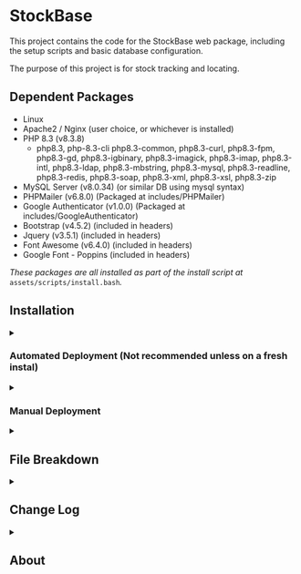 # StockBase

This project contains the code for the StockBase web package, including the setup scripts and basic database configuration.

The purpose of this project is for stock tracking and locating.

## Dependent Packages
- Linux 
- Apache2 / Nginx (user choice, or whichever is installed)
- PHP 8.3 (v8.3.8)
    - php8.3, php-8.3-cli php8.3-common, php8.3-curl, php8.3-fpm, php8.3-gd, php8.3-igbinary, php8.3-imagick, php8.3-imap, php8.3-intl, php8.3-ldap, php8.3-mbstring, php8.3-mysql, php8.3-readline, php8.3-redis, php8.3-soap, php8.3-xml, php8.3-xsl, php8.3-zip
- MySQL Server (v8.0.34) (or similar DB using mysql syntax)
- PHPMailer (v6.8.0) (Packaged at includes/PHPMailer)
- Google Authenticator (v1.0.0) (Packaged at includes/GoogleAuthenticator)
- Bootstrap (v4.5.2) (included in headers)
- Jquery (v3.5.1) (included in headers)
- Font Awesome (v6.4.0) (included in headers)
- Google Font - Poppins (included in headers)

*These packages are all installed as part of the install script at* `assets/scripts/install.bash`*.*

## Installation
<details>
<summary><h3>Automated Deployment (Not recommended unless on a fresh instal)</h3></summary>

For automated deployment, run the below command to clone the repository and run the install script:

`git clone http://git.ajrich.co.uk/web/stockbase.git && /bin/bash stockbase/assets/scripts/install.bash`

This will run the setup for the system and provide a username and password to login with.

Login to your site to continue with any further setup

</details>
<details>
<summary><h3>Manual Deployment</h3></summary>
For manual deployment, it requires all packages to be installed manually and the database to be configured and setup correctly.

Clone the repo first, and the follow the below steps.
`git clone http://git.ajrich.co.uk/web/stockbase.git`

1. Update your packages and install them if you are confident they are okay to be updated

    `sudo apt update`

    `sudo apt upgrade`

2. Install PHP 8.3 and all dependencies required

    a. Install the PHP repository

    ```
    sudo apt install lsb-release ca-certificates apt-transport-https software-properties-common -y
    sudo add-apt-repository ppa:ondrej/php
    sudo add-apt-repository ppa:ondrej/nginx-mainline
    sudo add-apt-repository ppa:ondrej/apache2
    sudo apt update 
    ```

    b. Install the package and dependencies
    ```
    sudo apt install -y php8.3 php8.3-cli php8.3-common php8.3-curl php8.3-fpm php8.3-gd php8.3-igbinary php8.3-imagick php8.3-imap php8.3-intl php8.3-ldap php8.3-mbstring php8.3-mysql php8.3-readline php8.3-redis php8.3-soap php8.3-xml php8.3-xsl php8.3-zip
    ```

3. Install MySQL Server and run first setup

    *Confirm whether or not a MySQL database is installed first, for example MariaDB. If MariaDB is installed, it WILL stop the MariaDB service to break.*
    *Run:  'mysql -u root -p'  to confirm if there are any mysql databases installed. If it lets you login with a password, there is one already. Skip this step if it exists.*

    ``` 
    sudo apt install mysql-server 

    sudo mysql_secure_installation
    ```
    *Make sure to set a root password and not leave it blank.*

4. Install your preferred web server (apache2 and nginx are both supported here, but this can be adapted)

    ```
    sudo apt install apache2
    ```
    or
    ```
    sudo apt install nginx
    ```

5. Setup Database

    - Confirm there is no database named 'stockbase'

        ```
        mysql -u root -p

        USE stockbase;
        quit;
        ```

        If mysql throws an error, the database doesnt exist. This is what we want. 
        If it does exist, it will be overwritten.
    
    - Run the MySQL DB setup
    
        *we will navigate to the downloaded git repo*

        ```
        cd stockbase

        mysql -u root -p < assets/sql/db_setup.sql
        ```

    - Run the extras script to fill in the required tables with the information they need.

        *This script creates the required fields for the config and config_default tables, also setting the auto-increment values*

        ```
        mysql -u root -p < assets/sql/db_extras.sql
        ```
    
    - Create a user for the database to verify against

        We will first check if a user exists under the name 'stocbaseuser'.

        ```
        mysql -u root -p
        
        SELECT User, Host FROM mysql.user WHERE User='stockbaseuser' AND Host='localhost';
        ```

        If no rows are returned, we will add a new user. 
        If there are rows, we will either need to know the current password, or drop the user.

        Select the relevant option:

        <details>
        <summary><h5>No user found, create new</h5></summary>

        - Create the new user, replacing `[SECRET PASSWORD]` with your password

        ```
        CREATE USER 'stockbaseuser'@'localhost' IDENTIFIED BY '[SECRET PASSWORD]';
        GRANT ALL PRIVILEGES ON stockbase.* TO 'stockbaseuser'@'localhost';
        FLUSH PRIVILEGES;
        quit;
        ```

        </details>

        <details>
        <summary><h5>User exists and password known</h5></summary>

        - Grant the user permissions.

        ```
        GRANT ALL PRIVILEGES ON stockbase.* TO 'stockbaseuser'@'localhost';
        FLUSH PRIVILEGES;
        quit;
        ```

        </details>

        <details>
        <summary><h5>User exists and needs to be dropped</h5></summary>

        - Drop the user

        ```
        DROP USER 'stockbaseuser'@'localhost';
        FLUSH PRIVILEGES;
        quit;
        ```

        - Create the new user, replacing `[SECRET PASSWORD]` with your password

        ```
        CREATE USER 'stockbaseuser'@'localhost' IDENTIFIED BY '[SECRET PASSWORD]';
        GRANT ALL PRIVILEGES ON stockbase.* TO 'stockbaseuser'@'localhost';
        FLUSH PRIVILEGES;
        quit;
        ```

        </details>

    - Confirm you can login and access the database

        ```
        mysql -u stockbaseuser -p
        
        USE stockbase;
        SELECT * FROM config_default;
        ```

        If you get data returned from this and no errors it all worked as expected.
    
    - Update the database connection php file with your new credentials

        Edit `includes/dbh.inc.php` and change the below to your new info:

        ```
        $dBUsername = 'admin';
        $dBPassword = 'admin';
        ```

        e.g.

        ```
        $dBUsername = 'stockbaseuser';
        $dBPassword = 'SecretSpecialPassword';
        ```

    - Create and update the root user password for your initial user
        Select a password for your initial root user.
        This will be prompted to be changed once you first log in.

        Generate your hashed password with the below, replacing `[SECRET PASSWORD]` with your password:

        ```
        php -r "echo password_hash('[SECRET PASSWORD]', PASSWORD_DEFAULT); echo\"\n\";"
        ```

        Run the below to add your first user, replacing `[PASSWORD HASH]` with your hashed password from above:

        ```
        mysql -u stockbaseuser -p

        INSERT INTO stockbase.users (id, username, first_name, last_name, email, auth, role_id, enabled, password_expired, password) 
            VALUES (1, 'root', 'root', 'root', 'root@$hostname', 'local', 0, 1, 1, '[PASSWORD HASH]]');
        UPDATE stockbase.users SET id=0 where id=1;
        ALTER TABLE stockbase.users AUTO_INCREMENT = 1;
        ```

6. Decide on your web URL

    We need a base URL for the site to be located at (e.g. stockbase.domain.com)

    Update the config with this url, replacing `[WEB DOMAIN]` with your domain name/url:

    ```
    mysql -u stockbaseuser -p

    UPDATE config SET base_url='[WEB DOMAIN]' WHERE id=1;
    quit;
    ```

7. Move your files to your web server/desired location

    *Make sure you are already in the downloaded repo folder*

    Replace `new/folder/location/` to the folder you want your server hosted from (e.g. /var/www/html/stockbase/) including the trailing /

    ```
    sudo cp -a . /new/folder/location/
    ```

    Set the permissions for your new folder location

    ```
    sudo chown -R www-data:www-data /new/folder/location/
    sudo chmod go-rwx /new/folder/location/
    ```

8. Web config setup

    We first need to decide whether we will use SSL for this. 

    <details>
    <summary><h5>No SSL</h5></summary>
    Make a note of your file locations

    <details>
    <summary>Apache</summary>
    - Run the below to create the config, replacing `[DOMAIN NAME]` and `[LOCATION]` with your domain name and fodler location

    ```
    web_domain='[DOMAIN NAME]'
    folder_name='[LOCATION]'

    cat > /etc/apache2/sites-available/$web_domain.conf <<EOL
    <VirtualHost *:80>
        ServerName $web_domain
        DocumentRoot $folder_name

        <Directory $folder_name>
            Options Indexes FollowSymLinks MultiViews
            AllowOverride All
            Require all granted
        </Directory>
    </VirtualHost>
    EOL
    ```
    - Enable the site

    ```
    sudo a2ensite $web_domain.conf
    sudo systemctl reload apache2
    ```

    </details>

    <details>
    <summary>Nginx</summary>
    - Run the below to create the config, replacing `[DOMAIN NAME]` and `[LOCATION]` with your domain name and fodler location

    ```
    cat > /etc/nginx/sites-available/$web_domain <<EOL
    server {
        listen 80;
        server_name $web_domain;

        root $folder_name;
        index index.php index.html;

        location / {
            try_files \$uri \$uri/ /index.php?\$query_string;
        }

        location ~ \.php$ {
            include fastcgi_params;
            fastcgi_pass unix:/var/run/php/php8.3-fpm.sock;
            fastcgi_index index.php;
            fastcgi_param SCRIPT_FILENAME $document_root\$fastcgi_script_name;
        }
    }
    EOL
    ```

    - Enable the site

    ```
    sudo ln -s /etc/nginx/sites-available/$web_domain /etc/nginx/sites-enabled/
    sudo systemctl reload nginx
    ```
        
    </details>

    </details>

    <details>
    <summary><h5>Using SSL</h5></summary>
    <em>This assumes you have an SSL certificate and will not cover LetsEncrypt but it can be used for your cert if needed.</em>

    Make a note of your SSL key and certificate file locations

    <details>
    <summary>Apache</summary>
    - Run the below, replacing `[DOMAIN NAME]`, `[LOCATION]`, `[SSL KEY]` and `[SSL CERT]` with your domain name, folder location, ssl key location and ssl cert location.

    ```
    web_domain='[DOMAIN NAME]'
    folder_name='[LOCATION]'
    ssl_certificate='[SSL CERT]'
    ssl_key='[SSL KEY]'

    cat > /etc/apache2/sites-available/$web_domain.conf <<EOL
    <VirtualHost *:80>
        ServerName $web_domain
        DocumentRoot $folder_name

        <Directory $folder_name>
            Options Indexes FollowSymLinks MultiViews
            AllowOverride All
            Require all granted
        </Directory>

        Redirect permanent / https://$web_domain/
    </VirtualHost>

    <VirtualHost *:443>
        ServerName $web_domain
        DocumentRoot $folder_name

        <Directory $folder_name>
            Options Indexes FollowSymLinks MultiViews
            AllowOverride All
            Require all granted
        </Directory>

        SSLEngine on
        SSLCertificateFile $ssl_certificate
        SSLCertificateKeyFile $ssl_key

        Redirect permanent / https://$web_domain/
    </VirtualHost>
    EOL
    ```

    - Enable to appropriate modules and enable the site

    ```
    sudo enable_ssl_apache
    sudo a2enmod ssl
    sudo a2enmod rewrite
    sudo systemctl restart apache2
    sudo a2ensite $web_domain.conf
    sudo systemctl reload apache2
    ```

    </details>

    <details>
    <summary>Nginx</summary>
    - Run the below, replacing `[DOMAIN NAME]`, `[LOCATION]`, `[SSL KEY]` and `[SSL CERT]` with your domain name, folder location, ssl key location and ssl cert location.

    ```
    web_domain='[DOMAIN NAME]'
    folder_name='[LOCATION]'
    ssl_certificate='[SSL CERT]'
    ssl_key='[SSL KEY]'

    cat > /etc/nginx/sites-available/$web_domain <<EOL
    server {
        listen 80;
        server_name $web_domain;

        root $folder_name;
        index index.php index.html;

        location / {
            try_files \$uri \$uri/ /index.php?\$query_string;
        }

        location ~ \.php$ {
            include fastcgi_params;
            fastcgi_pass unix:/var/run/php/php8.3-fpm.sock;
            fastcgi_index index.php;
            fastcgi_param SCRIPT_FILENAME $document_root\$fastcgi_script_name;
        }

        return 301 https://$web_domain\$request_uri;
    }

    server {
        listen 443 ssl;
        server_name $web_domain;

        root $folder_name;
        index index.php index.html;

        ssl_certificate $ssl_certificate;
        ssl_certificate_key $ssl_key;

         add_header X-Frame-Options "SAMEORIGIN";
        add_header X-Content-Type-Options "nosniff";

        charset utf-8;

        location / {
            try_files \$uri \$uri/ /index.php?\$query_string;
        }

         location = /favicon.ico { access_log off; log_not_found off; }
        location = /robots.txt  { access_log off; log_not_found off; }

        error_page 404 /index.php;

        location ~ \.php$ {
            fastcgi_pass unix:/var/run/php/php8.3-fpm.sock;
            fastcgi_param SCRIPT_FILENAME \$realpath_root\$fastcgi_script_name;
            include fastcgi_params;
            fastcgi_read_timeout 300s;
            proxy_read_timeout 600s;
            fastcgi_buffers 16 16k;
            fastcgi_buffer_size 32k;
        }
    }
    EOL
    ```

    - Add a symlink for this file

    ```
    sudo enable_ssl_nginx
    sudo ln -s /etc/nginx/sites-available/$web_domain /etc/nginx/sites-enabled/
    sudo systemctl reload nginx
    ```

    </details>
    </details>

9. Login to your site to continue with any further setup
    Login to your newly setup site by connecting to the domain name in your browser

    e.g. https://stockbase.domain.local/

    You will need to select "local" as your login type if the local toggle is shown on the login page
    LDAP will be enabled by default with a config in place, which will not work on your system.

    Login with the username 'root' and password created in step 5 (NOT the hashed password).

    You will be prompted to make your first Site / Area / Shelf for the system, so please add one. (these can be changed later)

    Head to the 'Admin' page from the navigation bar and configure your setup.

</details>
<details>
<summary><h2>File Breakdown</h2></summary>
<details>
<summary><h3>assets/</h3></summary>

<details>
<summary><h3>css/</h3></summary>

<details>
<summary><h3>4.5.2-bootstrap.min.css</h3></summary>

- Bootstrap 4.5.2 css file

</details>
<details>
<summary><h3>carousel.css</h3></summary>

- Carousel css for the image carousel on stock page

</details>
<details>
<summary><h3>inv.css</h3></summary>

- Stock system specific css file.

</details>
<details>
<summary><h3>main.css</h3></summary>

- Main css file for the system, wiht the building blocks.

</details>
<details>
<summary><h3>theme-*.css</h3></summary>

- Theme files for the stock system to overwrite the default css.

</details>

</details>
<details>
<summary><h3>img/</h3></summary>

<details>
<summary><h3>config/</h3></summary>

- Any config images e.g. favicon/logo.

<details>
<summary><h3>default/</h3></summary>

<details>
<summary><h3>default-favicon.png</h3></summary>

- Default favicon.

</details>
<details>
<summary><h3>default-logo.png</h3></summary>

- Default logo.

</details>

</details>

</details>
<details>
<summary><h3>db relationships.png</h3></summary>

- Visual view of the database relationships.

</details>
</details>
<details>
<summary><h3>js/</h3></summary>

<details>
<summary><h3>carousel.js</h3></summary>

- Carousel specific js for images on stock page.

</details>
<details>
<summary><h3>login.js</h3></summary>

- JS for the login page to do the 2FA and login without page navigation.

</details>

</details>
<details>
<summary><h3>scripts/</h3></summary>

<details>
<summary><h3>install.bash</h3></summary>

- Install script to run through all of the install steps

</details>
<details>
<summary><h3>mysql-update-adjustment.bash</h3></summary>

- Update the mysql schema when running the update script.

</details>
<details>
<summary><h3>update.bash</h3></summary>

- Used for udpating the system.

</details>

</details>
<details>
<summary><h3>sql/</h3></summary>

<details>
<summary><h3>db_extras.sql</h3></summary>

- Extra sql bits used after the db_setup.sql to setup the initial required information

</details>
<details>
<summary><h3>db_setup.sql</h3></summary>

- Database setup to create the tables.

</details>
<details>
<summary><h3>Stock.accdb</h3></summary>

- Microsoft Access file for the stockbase SQL schema and relationships.

</details>

</details>

</details>
<details>
<summary><h3>includes/</h3></summary>

<details>
<summary><h3>GoogleAuthenticator/</h3></summary>

- Google Authenticator package for 2FA

</details>
<details>
<summary><h3>PHPMailer/</h3></summary>

- PHPMailer package for SMTP setup.

</details>
<details>
<summary><h3>.errorlog_report.php</h3></summary>

- Send the error log to the specified email address.
- Add cronjob entry for this e.g. "55 23 * * * /usr/bin/php /var/www/stockbase/includes/.errorlog_report.php"

</details>
<details>
<summary><h3>2fa.inc.php</h3></summary>

- Creates the 2FA code and authenticates the 2FA code.
- Saves the secret to the database.

</details>
<details>
<summary><h3>addlocaluser.inc.php</h3></summary>

- Backend for the addlocaluser.php page
- Used to add local user information to the user table for login.

</details>
<details>
<summary><h3>admin.inc.php</h3></summary>

- Backend for the admin.php page and a few others with similar functions
- TBC

</details>
<details>
<summary><h3>audit.inc.php</h3></summary>

- Backend for the audit.php page
- Used to store the audit information to the database.

</details>
<details>
<summary><h3>cablestock.inc.php</h3></summary>

- Backend for the cablestock.php page
- Used for database manipulation for all cablestock changes

</details>
<details>
<summary><h3>change-theme.inc.php</h3></summary>

- Called when changing themes to update the user table with the new theme.

</details>
<details>
<summary><h3>changelog.inc.php</h3></summary>

- Included in pages where the changelog needs updates.
- Home of the changelog functions.

</details>
<details>
<summary><h3>changepassword.inc.php</h3></summary>

- Backend for the changepassword.php page
- Backend for the reset-password.php page
- Does the updating of passwords for local users in the user table.

</details>
<details>
<summary><h3>containers.inc.php</h3></summary>

- Backend for all container adjustments.
- Does the logic for changing the container database information.

</details>
<details>
<summary><h3>dbh.inc.php</h3></summary>

- Database credentials
- Navigates to error.php if unable to reach database.

</details>
<details>
<summary><h3>get-config.inc.php</h3></summary>

- Retrieves all config from the config table
- Retrieves all config from the config-default table
- Collates the 2x configs to get the actively running coniguration
- Include this file to get the config

</details>
<details>
<summary><h3>ldap-resync.inc.php</h3></summary>

- Backend for re-syncing the LDAP information for the user profile.

</details>
<details>
<summary><h3>ldap-test.inc.php</h3></summary>

- Backend for testing LDAP connection on the admin page.

</details>
<details>
<summary><h3>login-card.inc.php</h3></summary>

- Backend for logging in with access passes
- This is no longer in use and will be removed in a future update.

</details>
<details>
<summary><h3>login-functions.inc.php</h3></summary>

- Home of the login and login management functions
- Queries to see if you are allowed to login or if you are blocked for failures

</details>
<details>
<summary><h3>login.inc.php</h3></summary>

- Backend for the login.php page
- Handles the logging in and confirmation of user credentials
- Handles the 2FA checking.
- Handles the LDAP connection for logins.

</details>
<details>
<summary><h3>optics.inc.php</h3></summary>

- Backend for the optics.php page
- Handles all logic for the optics

</details>
<details>
<summary><h3>responsehandling.inc.php</h3></summary>

- include this file to display errors or responses from the query string correctly on the page
- Has a collection of pre-defined response codes to translate.

</details>
<details>
<summary><h3>session.inc.php</h3></summary>

- Functions for the session.php page
- Used for storing the session in the database and querying the session

</details>
<details>
<summary><h3>smtp-test.inc.php</h3></summary>

- Used for testing the SMTP configuration on the admin page

</details>
<details>
<summary><h3>stock-add.inc.php</h3></summary>

- Included on the stock page when adding stock to shwo the correct information
- Split off the stock.php page to reduce file size
- When ?modiy=add is set, includes this page.

</details>
<details>
<summary><h3>stock-edit.inc.php</h3></summary>

- Included on the stock page when editing stock to shwo the correct information
- Split off the stock.php page to reduce file size
- When ?modiy=edit is set, includes this page.

</details>
<details>
<summary><h3>stock-remove.inc.php</h3></summary>

- Included on the stock page when removing stock to shwo the correct information
- Split off the stock.php page to reduce file size
- When ?modiy=remove is set, includes this page.

</details>
<details>
<summary><h3>stock-move.inc.php</h3></summary>

- Included on the stock page when moving stock to shwo the correct information
- Split off the stock.php page to reduce file size
- When ?modiy=move is set, includes this page.

</details>
<details>
<summary><h3>stock-modify.inc.php</h3></summary>

- Backend for anu stock management e.g. adding/removing/moving/editing stock
- Does all the database changes for stock manipulation.

</details>
<details>
<summary><h3>stock-selectboxes.inc.php</h3></summary>

- Handles AJAX request for dynamicly updated select boxes

</details>
<details>
<summary><h3>stockajax.inc.php</h3></summary>

- Handles AJAX requests for loading the stock onto the index page
- Handles AJAX requests for loading the stock onto the audit page
- Handles AJAX requests for loading the stock onto the containers page

</details>
<details>
<summary><h3>transactions.inc.php</h3></summary>

- Include this file to show the transactions at the bottom of the stock page.
- Shows the most recent transactions

</details>

</details>
<details>
<summary><h3>about.php</h3></summary>

- Shows version number
- Shows information about the system.
- Shows the GNU licence.
- Links to GitLab.

</details>
<details>
<summary><h3>addlocaluser.php</h3></summary>

- Used for adding a local user.
- Requires: username, password, first name, last name, email, role.

</details>
<details>
<summary><h3>admin.php</h3></summary>

- Global settings
  - Change system name
  - Change banner colour
  - Change banner logo
  - Change favicon images
  - Change currency
  - Change SKU Prefix
  - Change Base URL
  - Change Default Theme
  - Restore default for all above
- Footer
  - Enable/Disable Footer
  - Enable/Disable Gitlab link
  - Enable/Disable road map link
- Users
  - Manage all users
  - Change user roles
  - Enable/disabled users
  - Reset user passwords
  - Reset 2FA secret
  - Impersonate users (if root user)
  - Add new local users
- User Roles
  - View user role permissions
- Authentication
  - Enable 2FA 
  - Enforce 2FA globally for every user
- Session Management
  - Kill any active sessions to the site
  - View active sessions
- Image management
  - Load all used images
  - Delete unsued images
  - Show image linking
- Attribute Management
  - Delete/restore unused tags
  - Delete/restore unused manufacturers
  - Show all links for tags
  - Show all links for manufacturers
  - View all tags and their associations via tags.php
- Optic Attribute Management
  - Delete/restore unused vendors
  - Delete/restore unused types
  - Delete/restore unused connectors
  - Show all links for vendors
  - Show all links for types
  - Show all links for connectors
- Stock Management
  - Enable/Disabled Costs for normal and cable stock
  - Restore Deleted stock
- Stock Location Settings
  - View/Add/Edit/Restore/Delete Locations
- LDAP Settings
  - Enable/Disable LDAP
  - View and edit LDAP settings
  - Test LDAP settings
- SMTP Settings
  - Enable/Disable SMTP
  - View and edit SMTP Settings
  - Test SMTP settings
- Email Notification Settings
  - Configure notifications for emails
- Changelog
  - View changelog
  - Link to full changelog

</details>
<details>
<summary><h3>audit.php</h3></summary>

- Lists all items to be audited
- Saves information input in the table based on auditing
- Used to make sure the stock is still correct on the system

</details>
<details>
<summary><h3>cablestock.php</h3></summary>

- Shows all cablestock categoorised by type (copper/fibre/power/other)
- Add/remove/moved cable stock
- Clicking the name takes you to the stock page for the item
- Clicking the site link sets the site filter
- Search by name
- Filter by site
- Filter by type
- Show/hide out of stock items

</details>
<details>
<summary><h3>changelog.php</h3></summary>

- View all logs 
- Filter logs based on date/table/user

</details>
<details>
<summary><h3>changepassword.php</h3></summary>

- Used for changing a local user password
- If an LDAP user navigates here, it redirects back to profile

</details>
<details>
<summary><h3>containers.php</h3></summary>

- Lists containers
- Add/Remove containers
- Add/Remove items from containers

</details>
<details>
<summary><h3>COPYING.txt</h3></summary>

- GNU GENERAL PUBLIC LICENSE

</details>
<details>
<summary><h3>error.php</h3></summary>

- General error page for things like 404s

</details>
<details>
<summary><h3>foot.php</h3></summary>

- Footer for the website
- Shows the gitlab/version number/roadmap/copyright

</details>
<details>
<summary><h3>head.php</h3></summary>

- All required setup for every page
- Includes the fonts used
- Includes any scripts needed
- Includes the includes/get-config.inc.php page to gather the config information
- Sets the version number
- Sets the security policy
- Includes the stylesheets
- Includes the ajax script
- Includes a series of js functions
- Includes some css from the config

</details>
<details>
<summary><h3>index.php</h3></summary>

- Show all stock
- Filter stock by name, SKU, shelf, tag, manufacturer
- Filter stock by site / Area
- Show or hide out of stock
- Navigate to a stock item
- Clicking images makes them larger
- Clicking the name of a stock row navigates to the stock page
- Clicking the site sets the site filter
- Clicking the tag sets the tag filter
- Clicking the yellow clear icon clears the filters

</details>
<details>
<summary><h3>login.php</h3></summary>

- Login to user account
- Reset password if local user
- Select local/ldap user if enabled
- Prompts for 2FA if enabled
- Prompts for 2FA setup if enabled

</details>
<details>
<summary><h3>logout.php</h3></summary>

- Kills sessions
- Logs user out
- Redirects to login page

</details>
<details>
<summary><h3>nav.php</h3></summary>

- Sets up the global nav at the top of each page

</details>
<details>
<summary><h3>profile.php</h3></summary>

- Change password on local user
- Reset 2FA secret
- Enable 2FA if enabled globally
- Change theme
- Re-sync LDAP information
- View user information
- View login history
- Link to Theme Testing page

</details>
<details>
<summary><h3>reset-password.php</h3></summary>

- Reset local user password after a forced change from an admin.
- Will be redirected here if set in the user table

</details>
<details>
<summary><h3>session.php</h3></summary>

- Sets up the session for the user

</details>
<details>
<summary><h3>stock.php</h3></summary>

- Shows stock info for the item
- Shows the items linked to the stock
- Shows transaction for the stock
- View full transaction log using show all link
- Allows editing the info and images
- Allows adding more
- Allows deleting stock
- Allows moving stock
- Allows adding new stock objects
- Filter by Site / Search / Type / Speed / Mode / Connector / Distance
- View/Add comments on each optic
- Add new Speed / Connector / Distance / Vendor / Type 

</details>
<details>
<summary><h3>tags.php</h3></summary>

- View all tags and their associations
- Edit tag info

</details>
<details>
<summary><h3>theme-test.php</h3></summary>

- Shows snippets of all theme based css
- Test differetnt themes to see what they look like
- Create new themes live
- Download theme
- Upload theme

</details>
<details>
<summary><h3>transactions.php</h3></summary>

- Shows full list of transactions for the item selected

</details>
</details>
<details>
<summary><h2>Change Log</h2></summary>
<details>
<summary><h3>1.2.0</h3></summary>
<h4>1.2.0 - Mobile Form Factor</h4>

- Fixed the burger menu on the nav to show the containers page and fit on the screen correctly.
- Fixed the 2FA issuer being 'testing' to now getting the system name from the DB.
- Fixed the 2FA prompt showing weird on mobile.
- Changed the login_log ipv4 data type from int(11) to bigint(11) to allow for public ips that exceed the int limits.
- Changed the login_failure ipv4 data type from int(11) to bigint(11) to allow for public ips that exceed the int limits.
- Changed the session_log ipv4 data type from int(11) to bigint(11) to allow for public ips that exceed the int limits.
- Changed the bypass_2fa ipv4 data type from int(11) to bigint(11) to allow for public ips that exceed the int limits.

</details>
<details>
<summary><h3>1.1.2</h3></summary>
<h4>1.1.2 - Bug fixes</h4>

- Fixed the stock page showing duplicate items based on manufacturer.
- Removed the email address prompt on the login page.

</details>
<details>
<summary><h3>1.1.1</h3></summary>
<h4>1.1.1 - 2FA Cookie fixes</h4>

- Bypass_2fa now uses randomly generated cookies and cookie names, stored in the DB
- Adjusted login scripts to check for the new cookies.
- Secret now removed from the form on the 2FA input and moved to the SESSION array.
- 2FA functions now more secure and no hidden info left on the page.
- Fixed the login error output not showing correctly by adding some ajax to query the responsehandling inc page.

</details>
<details>
<summary><h3>1.1.0</h3></summary>
<h4>1.1.0 - 2FA Integration</h4>

- Added CSRF token checking to login.inc.php. This was missing.
- Added ids to login.php inputs
- Changed all of the Location headers in the login.inc.php to be returns for ajax.
- Added the Google Authenticator package
- Added the Google Authenticator url to the meta tag
- Added login.js for all the login js bits
- Added 2fa.inc.php for the 2fa bits
- Reconfigured the login.inc.php page to fully work via AJAX and check for 2FA settings.
- mysqldump of new changes added.
- Changes noted in the update bash file
- Admin page now shows larger tables better
- Admin page now has an authentication section for toggling 2FA globally.
- All swipe card code has been commented out as this is likely not going to be used. Can be removed later.
- Fixed the success message on the addlocaluser page
- Profile page now allows users to toggle 2FA except for the root user. This is actioned by admin.inc.php
- Profile page allows you to reset your 2FA.
- Admin users table now has a reset 2FA option for resetting other users' 2FA
- Root user can no longer have 2FA prompts.
- 2FA prompts now submit on enter key.
- 2FA can now be "remembered" so you only have to input it once every 30 days on a device
- Resetting a local user password will clear all "remembered" 2FAs for the user

</details>
<details>
<summary><h3>1.0.1</h3></summary>
<h4>1.0.1 - Login history</h4>

- Added a login history to the profile page.
- Fixed the stock description showing the /r/n instead of line breaks on the stock edit text area and the stock main page.
- Image management section of the admin page, now loads images on an interval of 20 per button click to save loading times.
- Added a credential login checker on the db credentials to redirect to an error page if there is an issue.

</details>
<details>
<summary><h3>1.0.0</h3></summary>
<h4>Official 1.0.0 release.</h4>

- Removed all sensitive data from all versions.
- Fixed the profile page json stopping text input.
- Removed all references to affected_rows() due to deprecation.
- Fixed the smtp test page to allow no username and no password. Also now works with no ssl/tls.
- Allowed admins to save blank auth username/password to the db.
- Removed the system name from the subject of all email.
- Nav dropdown menu now opens on mouse over.
- Added notifications for adding, removing and moving optics.
- Updated the notifications table to add the new notifications.
- Added a type dropdown filter on the cables page.
- All time/date variable are now in the same format. 
- Any cost input now has a scale to 2 decimal places.
- Added changelog entries for logging in with LDAP.
- Fixed the csrf_token being missing on some admin user areas.
- Fixed the logout changelog entry to actually showing logout as the reason.

</details>
<details>
<summary><h3>0.7.2-beta</h3></summary>
<h4>Beta release 0.7.2, CSRF Token added, optic distance added.</h4>

- Added CSRF tokens and some slight changes to some files to make it work better.
- Added CSP policy meta header to head.php.
- Removed old AJAX/jquery references in head.php.
- Added an Anti-clickjacking header in head.php (in php).
- Used htmlspecialchars() on $_GET requests that print to the page to stop injection.
- Fixed the get-config php page to make the theme defaults strings not an array.
- Fixed the changelog not showing login failures/attempts.
- Added optic_distance table.
- Added distance_id to optic_item table.
- Added spectrum field to optic_item table to show wavelength.
- Added the logic for adding distances to the DB.
- Fixed the optics page to show the correct info.

</details>
<details>
<summary><h3>0.7.1-beta</h3></summary>
<h4>Beta release 0.7.1, Some script fixes and visual changes.</h4>

- Added a checker for any MySQL servers on the system before installing mysql. Uses the existing one if exists.
- Adding stock properties now correctly adds shelves.
- Fixed the stock image editing to make the images fit in the table better with a max height added
- Fixed the admin page user table to look nicer and less squashed. 
- Changed the padding on the buttons in the user table to look nicer
- Index page now only loads the non-deleted manufacturer/tags and in alphabetical order.
- Added a row count to the deleted stock under stock management in admin.php
- Ajax selectboxes now order by name rather than id
- Removed the form elements from the new-properties page to stop it redirecting needlessly and breaking.
- Added some special character captures for the confirmAction on the stock removal page when deleting a stock object.
- Index manufacturer drop down now shows exact manufacturer matches instead of partial matches.
- Login log should now get the user id on login.
- Login page now encrypts the data sent on login form
- Login inc page no longer LDAP escapes the password. This was causign issues and was not necessary.
- Added csrf tokens based on an OWASP vulnerabilitiy. This is done in session.php.

</details>
<details>
<summary><h3>0.7.0-beta</h3></summary>
<h4>Beta release 0.7.0, Login tracking and blocking, containers and container logic.</h4>

- Added login_log table to track login attempts.
- Added login_failure table to track failed login count.
- Renamed sessionlog table to session_log.
- Added login_log_id to session_log table.
- New include file added for login tracking and blocking, as includes/login-functions.inc.php
- Adjusted the login.in, session.inc and logout php pages to accomodate the new login blocking and tracking.
- Fixed some LDAP testing bugs.
- "parent_id" field dropped from area table. This was unused.
- "is_container" field added to item table. This marks the item as a container.
- Containers link added to nav bar.
- containers.inc.php page added for the container logic.
- Containers can be added from the containers page.
- Stock add page now has asterisks marking required fields.
- Items can now be linked to and unlinked from containers
- Stock move page now shows the container the item is in. 
- Stock move page now warns you when moving stock that is within a container.
- Moving stock no longer deleted the previous one and adds a new copy. No idea why i did this...
- Removing stock page now only shows the serials of the selected manufacturer. This was missed before and it showed all for the shelf regardless of manufacturer.
- Container field added to the remove stokc page and checks for the container the item is in for removal.
- Removing a container now prompts to remove/move the contents
- The remove page now shows what is and is not in a container.
- Containers page now shows the location of the container. The SQL query for this is rather large though, so might need to be changed at a later date.
- Stock page buttons are now inline with the Stock heading
- Removed all references to "cotnainer"...
- Can now remove children from containers on the containers page
- Can now link and unlink children from the stock page
- Can now add children on the containers page.
- Can now see cotnainers which have no children on the containers page.

</details>
<details>
<summary><h3>0.6.0-beta</h3></summary>
<h4>Beta release 0.6.0, Optics stocking, Auditing and database renamed to stockbase.</h4>

- Optic modules now stocked under optics.php
- optics.php shows the list of optics in store for each site similar to how the index page shows the main stock.
- Comments can be added to the optics
- Searching for optics searches through all fields rather than just model.
- New tables added: optic_item, optic_connector, optic_type, optic_speed, optic_vendor, optic_comment, optic_transaction, stock_audit
- Due to new tables being added, there will need to be some SQL adjustments on updates/downgrades to this version
- users_roles table has a new field: is_optic
- Stock option added to the nav bar.
- Nav bar now highlights based on the page you are on.
- Nav bar links (right) are now a elements instead of button, so that middle click works.
- Version number is now pinned to the bottom right of the nav bar. This currently cannot be hidden. This will be removed come version 1.0.0
- All logic added for the optics page. Can now add/remove optics and comments, and add vendors and types.
- Profile link is now named 'Profile' in the navigation. Now that there are more links, this is clear.
- Optic Attribute Management is now included on admin page to manage vendors, types and connectors.
- Changelog now works with optic tables
- Database now named stockbase
- Update script adjusted for all the changes.
- IndexAjax is now using a CTE table to make things faster on large datasets.
- Stock Add/Remove/Move pages updated with new CTE table to speed things up.
- Add New Stock button on the Stock Add page now fills in the name with whatever was in the search box.
- Pagination has been adjusted on all pages for allowing over 5 pages.
- Cablestock now listed in the nav bar as "cables".
- Item stock button removed from cablestock.
- Cables button removed from index.
- Comments button on optics is now the message icon with a number for the count inside.
- Show/Hide deleted optics now possible. Can also restore them.
- Added Dark Black theme.
- Admin, Profile and Logout buttons moved from nav to "username" dropdown in top right corner.
- Renamed indexajax.php to stockajax.php
- Add/Remove/Move stock pages now load the content using js and ajax - the same as the index page.
- Audit page added, which has a 6 month date retention on it, meaning if the last date was 6 months ago, it will show on the audit page.
- Pagination added to optics and cablestock pages to match the other stock pages.
- Added DOCTYPE to all pages that need it to remove Quirks Mode issues.
- Corrected the ldap-test script to actually filter based on input.
- Added a border to the footer using the background colour to all css files.
- Added LDAP injection prevention on the login page.

</details>
<details>
<summary><h3>0.5.0-beta</h3></summary>
<h4>Beta release 0.5.0, Session logging and management for users, changelog improvements and some formatting.</h4>

- Added sessionlog table to database.
- sessionlog table tracks the login/logout/timeout/expiry of user sessions to manage their login time.
- New file: includes/session.inc.php added. This manages the sessions with new functions.
- session.php manages the session.inc.php page on each web page accessed.
- Update script adjusted to allow the database changes.
- Admin page now has a "Session Management" section to kill any inactive or suspicious sessions.
- Admin sections moved around to be more logical
- Changelog page now has onclicks to show a hidden row with the table data for the record_id
- Some table formatting changes to the move hidden rows. These are now centered
- Fixed the assign card buttons causing instant errors and not working on profile page
- Added changelog filters to the changelog page. This allows time frames and table/user filtering.

</details>
<details>
<summary><h3>0.4.2-beta</h3></summary>
<h4>Beta release 0.4.2, Update script web server checking and feedback updates.</h4>

- Install script now checks which web servers are installed and asks which to use and whether to disable the other if there are multiple.
- If only one web server is installed, it uses it by default. This will be apache2 if no web server was installed initially, due to PHP installing apache2.
- Update script updated to accommodate 0.4.0-beta and 0.4.1-beta. 0.4.1-beta and 0.4.2-beta are the same.
- Manufacturer can now be changed on a per item basis under the stock page.
- Stock row editing save button now update to 'update'
- Remove button added to populate the remove form and the logic to go with this in JS
- Stock rows are now outlined in dark when selected to make it more obvious
- Themes updated with the .highlight class
- Index table and cablestock table now updated with each row having the highlight class
- Tags are now removed from the stock rows on the stock page. This is related to the stock object, not the items.
- Tags now have an X icon on them when editing stock. This is removed when the tag is removed, along with the clickable class.
- Tags edit box is now larger and allows wrapping
- Tags on the index stock table allow wrapping to stop the table exceeding the width limits.
- MySQL queries now allow for single quotes and double quotes on string entries. This is also formatted correctly on SELECTs.
- Index page stock name is now a link instead of onclick to allow middle mouse clicks.
- Moving cable stock is now possible from the cablestock.php page. This will also be possible from stock.php soon.
- Tags page now has the correct table highlighting on selecting rows.
- Footer can now be disabled/enabled in the admin page under the Footer section. 
- DB tables: config and config_default have 3 new columns.
- Can now Add/Remove/Move cablestock from the stock.php page. This now loads the correct info and fields.

</details>
<details>
<summary><h3>0.4.1-beta</h3></summary>
<h4>Beta release 0.4.1, Cost toggles and quality of life changes.</h4>

- Fixed some page redirects for the edit stock page. Now diverts you to the stock main page if all is successful, else drops you back on the edit page.
- Cablestock description is now optional. This is not always relevant to the item.
- Stock.php now has response handling built in. This means that error messages will show correctly.
- LDAP settings on the admin page now has the correct error checking and response handling. There are a couple of unique ones left in place.
- Can now disable / enable the cost for items. This is not always needed so can be toggled off under stock management in admin.php.

</details>
<details>
<summary><h3>0.4.0-beta</h3></summary>
<h4>Beta release 0.4.0, Label to Tag.</h4>

- Renamed the stock_label and label table to stock_tag and tag. Moving away from the term 'label' as it is not a fit name.
- renamed the stock_tag table column 'label_id' to 'tag_id' to match the theme.
- Changed all references of label to tag in the codebase. 
- Added tags.php page to show all tags and their connections. This is not reachable without URL currently.
- Stock Locations in admin page now allows you to see deleted locations and restore them, similar to attributes.
- Adding properties is now an ajax request (e.g. adding tags, manufacturers, shelves areas and sites in the add new stock section). This means the page doesn’t refresh.
- Added description to the tag table for editing on the tags page.
- Stock edit script now separately checks for each change.
- Stock edit script now only removes the tags that are no longer linked.
- Stock edit script now only sends emails if there have been changes.
- Password reset modal div now works on mobile format.

</details>
<details>
<summary><h3>0.3.2-beta</h3></summary>
<h4>Beta release 0.3.2, Update scripts for version management and some small feature changes.</h4>

- Update script in place. Testing required for full version changing, but this will be more relevant when the database structure changes.
- Added Stock Management section to admin page. This allows you to recover/restore deleted stock objects instead of creating new ones.
- Added Attribute Management section to admin page. This allows you to delete and recover labels and manufacturers. This may extend in the future.
- Changelog event added to stock-new-properties.inc.php. This is for adding labels, manufacturers and locations.
- Added an impersonation feature for the root user only. This means the root user can become the user they select from the users list.
- Impersonation can be cancelled by clicking the button on the nav bar.
- Added new email notification for restoring deleted stock.
- Can now restore stock after deleting instead of re-creating the stock item again.
- Added responsehandler.inc.php page to handle errors/success responses from page redirects. This now means the file only need to be included on the page and a function placed where the output should be seen.
- Collected all current error messages hard coded into files and moved them to the response handler page.
- Stock page now shows items that are deleted. A new prompt shows up warning you it is deleted.
- Stock buttons are disabled when the stock item is deleted=1.

</details>
<details>
<summary><h3>0.3.1-beta</h3></summary>
<h4>Beta release 0.3.1, Script updates, swipe card login.</h4>

- Transaction include page styling corrected under pagination form
- Swipe card login now working. Testing pending once card reader is obtained.
- Card login page is now complete and working. Test buttons in place for passes until pass reader in place.
- Users with no theme saved can now login. Fixed the SQL query to make a LEFT JOIN for theme.
- DB install extras updated in db_extras.sql.
- Fulldump run and saved.
- Adjustments made to various pages based on installation bash script.
- Edit images button added back in to the stock edit page.
- Login page is now working for the card reader, still needs a full test but now doesn’t try to login when pressing any button.
- MySQL scripts updated to add the needed info to the DB.
- Bash script updated with some more prompts and fixed the first prompt with a case instead of else if.
- Bash script now checks whether the base_url is correct and has some delay added in for the scripts to run.
- Admin global settings is now a more cleaned up table.
- Transactions now support cable_transaction table.
- Transaction include page now supports cable_transaction page.
- Updated cable_transaction table to now include the shelf_id. SQL queries updated.
- Added error checking from URLs to the pages where they are needed and adjusted the error query strings to be more useful.
- Admin global settings restore defaults now restores the default theme too.
- Fixed some of the forms not working due to some mobile CSS format things. There might be some more to find yet.
- Corrected the README with correct PHP modules to match the install bash script
- Fixed the install bash script to install the correct modules based on testing. Now installs correctly.
- Added the start of an update script. This will be perfected in the next minor patch ready for the final release in 0.4.0-beta

</details>
<details>
<summary><h3>0.3.0-beta</h3></summary>
<h4>Beta release 0.3.0, Adjustments for mobile width and card reader tech.</h4>

- Mobile CSS in progress
- Some HTML elements are hidden/shown based on width.
- Admin page is not visible from mobile form factor unless the URL is appended.
- New CSS added for mobile form factor.
- Nav now loads properly on mobile.
- Footer now loads differently on mobile.
- Index page now works on mobile. Less columns show to reduce clutter
- Cablestock page now works on mobile.
- Stock (view) page now works on mobile.
- Stock (add) page now works on mobile.
- Stock (remove) page now works on mobile.
- Stock (move) page now works on mobile.
- Stock (edit) page now works on mobile.
- Transactions inc now working on mobile, with page numbers becoming a select field.
- Index page pagination row is now longer being sorted with the rest of the table.
- Swipe card prompt now shows up on mobile form factor.
- Swipe card fields added to users table.
- Swipe cards can now be added on the profile page.
- Swipe cards can be re-assigned on the profile page.
- login-card.inc.php added to handle card logins.
- Swipe card assigning and re-assigning is handled in admin.inc.php.
- Swipe card de-assigning is handled in admin.inc.php.
- Bootstrap 4.5.2 CSS added in assets/css folder for redundancy.
- Email example added to Email Notification Settings section of admin page via AJAX.
- Some modification to the smtp.inc.php email template to allow it to be embedded in pup page.

</details>
<details>
<summary><h3>0.2.1-beta</h3></summary>
<h4>Beta release 0.2.1, based on initial feedback.</h4>

- Added more themes. Theme CSS now has more properties which can be adjusted.
- Changelog page has been formatted better and now fills the page.
- Email notifications can now be disabled from the admin page. Each notification type is configurable, except them important things, like password resets.
- SMTP send_mail function has been updated to check if the notification type is enabled. All send_mail requests have been updated accordingly.
- Default theme selection now added to Global Settings of admin page
- Themes are now in their own table in the database and theme selection is now auto generated on pages.
- Theme test page added ad theme-test.php. This shows all relevant pages which are affected by the theme. The css can be edited, applied, downloaded and uploaded from here for new themes.
- About page added, accessible from the footer copyright.
- The http-headers.php is now merged into head.php. These were both being called at the same time so seemed pointless being split.
- Name and branding changes to StockBase. This might not be the final name.
- Footer can now be disabled from the $showFoot variable in foot.php - this will likely hidden on final release.
- Emails now have useful content in them. It used to be just numbers but now it gives relevant info.
- MySQL dumps updated.

</details>
<details>
<summary><h3>0.2.0-beta</h3></summary>
<h4>Beta release 0.2.0, based on initial feedback.</h4>

- Corrected the URL redirects when a user tries to reach a page without being logged in. Logging in now redirects to the correct page.
- Removed the title and welcome message from the index page and cablestock pages.
- Moved the title into the Nav bar and linked it to the index page.
- Corrected the issue with the offset being negative when no items are found on the index SQL query. Negative numbers now default to 0.
- Back button removed from the nav. This was creating loops where you couldn’t actually go back.
- Changed the icon in the clear button to be the fa-ban icon and rotated it 90degrees
- Changed the serial number so it can now be copied but this may be going later down the line
- Stock page now allows you to edit individual rows in the item table. This allows the adding of new serial numbers which were missed.
- Images can be permanently deleted from the admin page
- Cable stock now relates to shelves rather than just sites. This is now added correctly too.
- Stock page now hides irrelevant info for cables.
- Less important info is now under the "more info" section on the stock page.
- The "show 0 stock" button now ONLY shows 0 stock rows, now all rows.
- Corrected the cablestock searching and formatting.
- Dynamic searching is now in and working. Ajax based searching which updates on input.
- Can now search with more criteria on the home page.
- Images are now larger on the home page. This is copied throughout.
- Cablestock page now allows you to go to the stock properties page by clicking the cable name. This is the same as normal stock items, with less important info removed. 
- Can now change the image for cablestock with the above change.
- Label and Manufacturer are now select boxes rather than input because this makes more sense.
- Added deleted field to tables (item, stock, shelf, area etc) so that things can be tracked.
- Deleting stock when the stock count is 0, no longer deletes the row from the database and instead marks deleted as 1.
- Minimum stock count now checks against the site using the shelf of the object that the stock was removed from for the email notifications.
- Added a light theme (for those who no longer want their eyes), which can be enabled under the user profile section.
- Added more themes. Theme CSS now has more properties which can be adjusted.
- Email notification settings section added to admin page. This is a work in progress.
- Changelog section added to admin page. Moved from the hidden link and now shows 10 by default, with a link to the full page

</details>
<details>
<summary><h3>0.1.0-beta</h3></summary>
<h4>First beta test release of the system to be tested for install and running functionality</h4>

- Fully functioning changelog reachable from the secret admin menu - this will have a home eventually.
- Fully functional LDAP login system with failover host integration.
- Fully functional SMTP mail sending. All information is saved and pulled from the DB when requested.
- Fully customisable global settings, including logo, system name and banner colour.
- Email password resetting now possible and working.
- Bash install script implemented and functional. May need adapting as changes happen to the system.
- Email template created but could probably use some work.
- Stock editing, adding, removing and moving all functional to limited testing. Further testing needed.

<h5>Issues</h5>

- Some page redirects are not redirecting correctly and will be addressed when found.

</details>
</details>

<details>
<summary><h2>About</h2></summary>

StockBase, an inventory and stock system, with less of the bloat.

StockBase is an open source, minimalist stock management system.

StockBase is licenced under the GNU GPL licence.

StockBase Copyright © 2023 Andrew Richardson. All rights reserved.

</details>